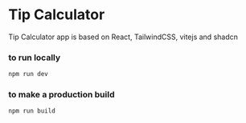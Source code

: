 # Tip Calculator

Tip Calculator app is based on React, TailwindCSS, vitejs and shadcn

### to run locally

```bash
npm run dev
```

### to make a production build

```bash
npm run build
```
